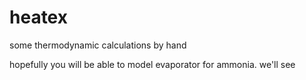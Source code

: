 # heatex
some thermodynamic calculations by hand

hopefully you will be able to model evaporator for ammonia. we'll see
